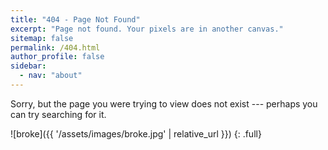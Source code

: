 ```yaml
---
title: "404 - Page Not Found"
excerpt: "Page not found. Your pixels are in another canvas."
sitemap: false
permalink: /404.html
author_profile: false
sidebar:
  - nav: "about"
---
```


Sorry, but the page you were trying to view does not exist --- perhaps you can try searching for it.

![broke]({{ '/assets/images/broke.jpg' | relative_url }})
{: .full}